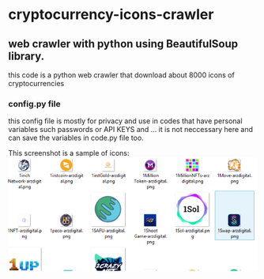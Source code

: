 # cryptocurrency-icons-crawler
## web crawler with python using BeautifulSoup library.
this code is a python web crawler that download about 8000 icons of cryptocurrencies

### config.py file
this config file is mostly for privacy and use in codes that have personal variables such passwords or API KEYS and ...
it is not neccessary here and can save the variables in code.py file too.

This screenshot is a sample of icons:
![Screenshot](icon-sample.png)